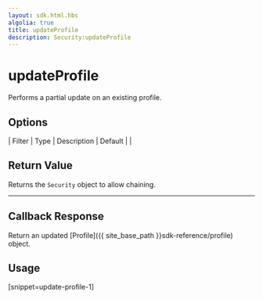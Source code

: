 ```yaml
---
layout: sdk.html.hbs
algolia: true
title: updateProfile
description: Security:updateProfile
---
```


  

# updateProfile
Performs a partial update on an existing profile.


## Options

| Filter | Type | Description | Default |
|
## Return Value

Returns the `Security` object to allow chaining.

---

## Callback Response

Return an updated [Profile]({{ site_base_path }}sdk-reference/profile) object.

## Usage

[snippet=update-profile-1]
